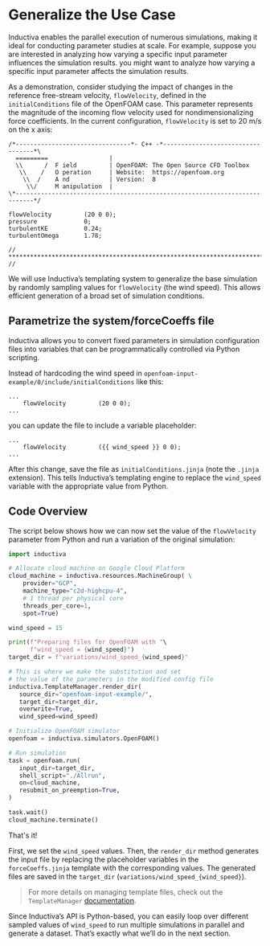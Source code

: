 # Generalize the Use Case
Inductiva enables the parallel execution of numerous simulations, making it ideal for conducting parameter studies at scale. For example, suppose you are interested in analyzing how varying a specific input parameter influences the simulation results. you might want to analyze how varying a specific input parameter affects the simulation results.

As a demonstration, consider studying the impact of changes in the reference free-stream velocity, 
`flowVelocity`, defined in the `initialConditions` file of the OpenFOAM case. This parameter represents the magnitude of the incoming flow velocity used for nondimensionalizing force coefficients. In the current configuration, `flowVelocity` is set to 20 m/s on the x axis:

```
/*--------------------------------*- C++ -*----------------------------------*\
  =========                 |
  \\      /  F ield         | OpenFOAM: The Open Source CFD Toolbox
   \\    /   O peration     | Website:  https://openfoam.org
    \\  /    A nd           | Version:  8
     \\/     M anipulation  |
\*---------------------------------------------------------------------------*/

flowVelocity         (20 0 0);
pressure             0;
turbulentKE          0.24;
turbulentOmega       1.78;

// ************************************************************************* //

```

We will use Inductiva’s templating system to generalize the base simulation by randomly sampling values 
for `flowVelocity` (the wind speed). This allows efficient generation of a broad set of simulation conditions.

## Parametrize the system/forceCoeffs file
Inductiva allows you to convert fixed parameters in simulation configuration files into variables that can be programmatically controlled via Python scripting.

Instead of hardcoding the wind speed in `openfoam-input-example/0/include/initialConditions` 
like this:

```
...
    flowVelocity         (20 0 0);
...
```

you can update the file to include a variable placeholder:

```
...
    flowVelocity         ({{ wind_speed }} 0 0);
...
```

After this change, save the file as `initialConditions.jinja` (note the `.jinja` extension). This tells Inductiva’s templating engine to replace the `wind_speed` variable with the appropriate value from Python.

## Code Overview
The script below shows how we can now set the value of the `flowVelocity` parameter from Python and run a variation of the original simulation:

```python
import inductiva

# Allocate cloud machine on Google Cloud Platform
cloud_machine = inductiva.resources.MachineGroup( \
    provider="GCP",
    machine_type="c2d-highcpu-4",
    # 1 thread per physical core
    threads_per_core=1,
    spot=True)

wind_speed = 15

print(f"Preparing files for OpenFOAM with "\
      f"wind_speed = {wind_speed}")
target_dir = f"variations/wind_speed_{wind_speed}"

# This is where we make the substitution and set
# the value of the parameters in the modified config file
inductiva.TemplateManager.render_dir(
   source_dir="openfoam-input-example/",
   target_dir=target_dir,
   overwrite=True,
   wind_speed=wind_speed)

# Initialize OpenFOAM simulator
openfoam = inductiva.simulators.OpenFOAM()

# Run simulation
task = openfoam.run(
   input_dir=target_dir,
   shell_script="./Allrun",
   on=cloud_machine,
   resubmit_on_preemption=True,
)

task.wait()
cloud_machine.terminate()
```

That's it!

First, we set the `wind_speed` values. Then, the `render_dir` method generates the input file by replacing 
the placeholder variables in the `forceCoeffs.jinja` template with the corresponding values. The generated 
files are saved in the `target_dir` (`variations/wind_speed_{wind_speed}`).

> For more details on managing template files, check out the `TemplateManager` [documentation](https://inductiva.ai/guides/scale-up/parallel-simulations/templating).

Since Inductiva’s API is Python-based, you can easily loop over different sampled values of `wind_speed` to run multiple simulations in parallel and generate a dataset. That’s exactly what we’ll do in the next section.